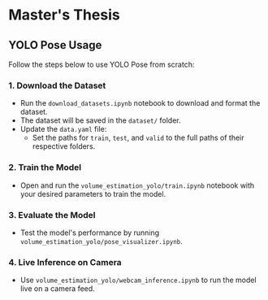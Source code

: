 # Master's Thesis

## YOLO Pose Usage

Follow the steps below to use YOLO Pose from scratch:

### 1. Download the Dataset
- Run the `download_datasets.ipynb` notebook to download and format the dataset.
- The dataset will be saved in the `dataset/` folder.
- Update the `data.yaml` file:
  - Set the paths for `train`, `test`, and `valid` to the full paths of their respective folders.

### 2. Train the Model
- Open and run the `volume_estimation_yolo/train.ipynb` notebook with your desired parameters to train the model.

### 3. Evaluate the Model
- Test the model's performance by running `volume_estimation_yolo/pose_visualizer.ipynb`.

### 4. Live Inference on Camera
- Use `volume_estimation_yolo/webcam_inference.ipynb` to run the model live on a camera feed.